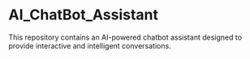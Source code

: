 # AI_ChatBot_Assistant
This repository contains an AI-powered chatbot assistant designed to provide interactive and intelligent conversations. 
